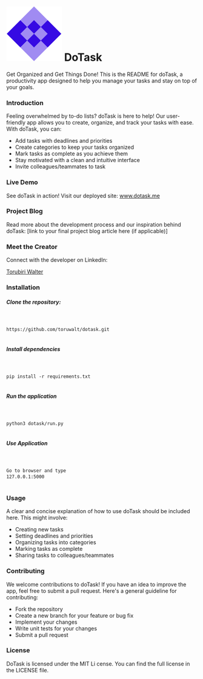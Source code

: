 # ![image](https://github.com/toruwalt/dotask/blob/main/dotask/static/svg/logo.svg)  DoTask


Get Organized and Get Things Done!
This is the README for doTask, a productivity app designed to help you manage your tasks and stay on top of your goals.


### Introduction
Feeling overwhelmed by to-do lists? doTask is here to help! Our user-friendly app allows you to create, organize, and track your tasks with ease.
With doTask, you can:

* Add tasks with deadlines and priorities
* Create categories to keep your tasks organized
* Mark tasks as complete as you achieve them
* Stay motivated with a clean and intuitive interface
* Invite colleagues/teammates to task


### Live Demo
See doTask in action! Visit our deployed site: www.dotask.me


### Project Blog
Read more about the development process and our inspiration behind doTask: [link to your final project blog article here (if applicable)]


### Meet the Creator
Connect with the developer on LinkedIn:

[Torubiri Walter](https://linktr.ee/toruwalt)


### Installation

##### Clone the repository:
```


https://github.com/toruwalt/dotask.git


```

##### Install dependencies
```


pip install -r requirements.txt


```


##### Run the application
```


python3 dotask/run.py


```
##### Use Application
```


Go to browser and type
127.0.0.1:5000


```


### Usage
A clear and concise explanation of how to use doTask should be included here. This might involve:

- Creating new tasks
- Setting deadlines and priorities
- Organizing tasks into categories
- Marking tasks as complete
- Sharing tasks to colleagues/teammates


### Contributing
We welcome contributions to doTask! If you have an idea to improve the app, feel free to submit a pull request. Here's a general guideline for contributing:

- Fork the repository
- Create a new branch for your feature or bug fix
- Implement your changes
- Write unit tests for your changes
- Submit a pull request


### License
DoTask is licensed under the MIT Li
cense. You can find the full license in the LICENSE file.
